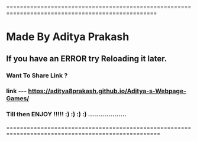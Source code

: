 ==================================================================================================

# Made By Aditya Prakash

## If you have an ERROR try Reloading it later.

### Want To Share Link ?

### link --- https://aditya8prakash.github.io/Aditya-s-Webpage-Games/

### Till then ENJOY !!!!! :) :) :) :) ...................

===================================================================================================
